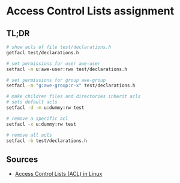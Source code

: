 # Access Control Lists assignment

## TL;DR

```sh
# show acls of file test/declarations.h
getfacl test/declarations.h

# set permissions for user awe-user
setfacl -m u:awe-user:rwx test/declarations.h

# set permissions for group awe-group
setfacl -m "g:awe-group:r-x" test/declarations.h

# make children files and directories inherit acls
# sets default acls
setfacl -d -m u:dummy:rw test

# remove a specific acl
setfacl -x u:dummy:rw test

# remove all acls
setfacl -b test/declarations.h
```

## Sources

- [Access Control Lists (ACL) in Linux]

[access control lists (acl) in linux]: https://www.geeksforgeeks.org/access-control-listsacl-linux/
